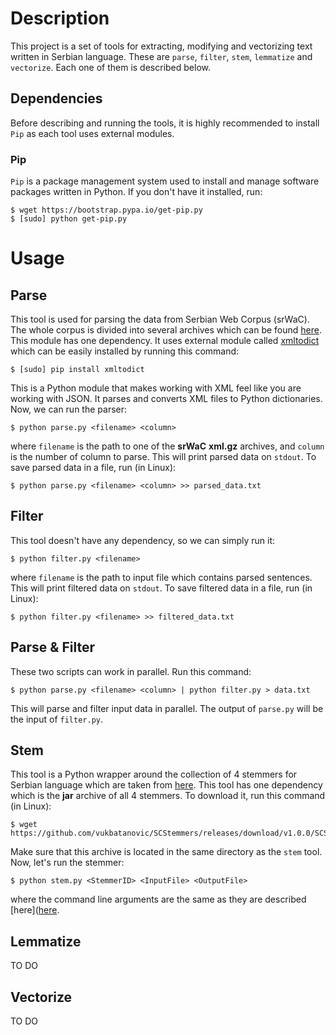 # Description
This project is a set of tools for extracting, modifying and vectorizing text written in Serbian language.
These are `parse`, `filter`, `stem`, `lemmatize` and `vectorize`. Each one of them is described below.

## Dependencies
Before describing and running the tools, it is highly recommended to install `Pip` as each tool uses external modules. 
### Pip
`Pip` is a package management system used to install and manage software packages written in Python. If you don't have it installed, run:
    
    $ wget https://bootstrap.pypa.io/get-pip.py
    $ [sudo] python get-pip.py

# Usage

## Parse
This tool is used for parsing the data from Serbian Web Corpus (srWaC). The whole corpus is divided into several archives which can be found [here](https://www.clarin.si/repository/xmlui/handle/11356/1063).
This module has one dependency. It uses external module called [xmltodict](http://omz-software.com/pythonista/docs/ios/xmltodict.html) which can be easily installed by running this command:

	$ [sudo] pip install xmltodict
This is a Python module that makes working with XML feel like you are working with JSON. It parses and converts XML files to Python dictionaries.
Now, we can run the parser:

    $ python parse.py <filename> <column>
where `filename` is the path to one of the **srWaC** **xml.gz** archives, and `column` is the number of column to parse. This will print parsed data on `stdout`.
To save parsed data in a file, run (in Linux):

    $ python parse.py <filename> <column> >> parsed_data.txt
	
## Filter
This tool doesn't have any dependency, so we can simply run it:

	$ python filter.py <filename>
where `filename` is the path to input file which contains parsed sentences. This will print filtered data on `stdout`.
To save filtered data in a file, run (in Linux):

	$ python filter.py <filename> >> filtered_data.txt
	
## Parse & Filter
These two scripts can work in parallel. Run this command:

	$ python parse.py <filename> <column> | python filter.py > data.txt
	
This will parse and filter input data in parallel. The output of `parse.py` will be the input of `filter.py`.

## Stem
This tool is a Python wrapper around the collection of 4 stemmers for Serbian language which are taken from [here](https://github.com/vukbatanovic/SCStemmers).
This tool has one dependency which is the **jar** archive of all 4 stemmers. To download it, run this command (in Linux):

	$ wget https://github.com/vukbatanovic/SCStemmers/releases/download/v1.0.0/SCStemmers.jar
Make sure that this archive is located in the same directory as the `stem` tool.
Now, let's run the stemmer:

	$ python stem.py <StemmerID> <InputFile> <OutputFile>
where the command line arguments are the same as they are described [here]([here](https://github.com/vukbatanovic/SCStemmers#command-line-interface).

## Lemmatize
TO DO

## Vectorize
TO DO
